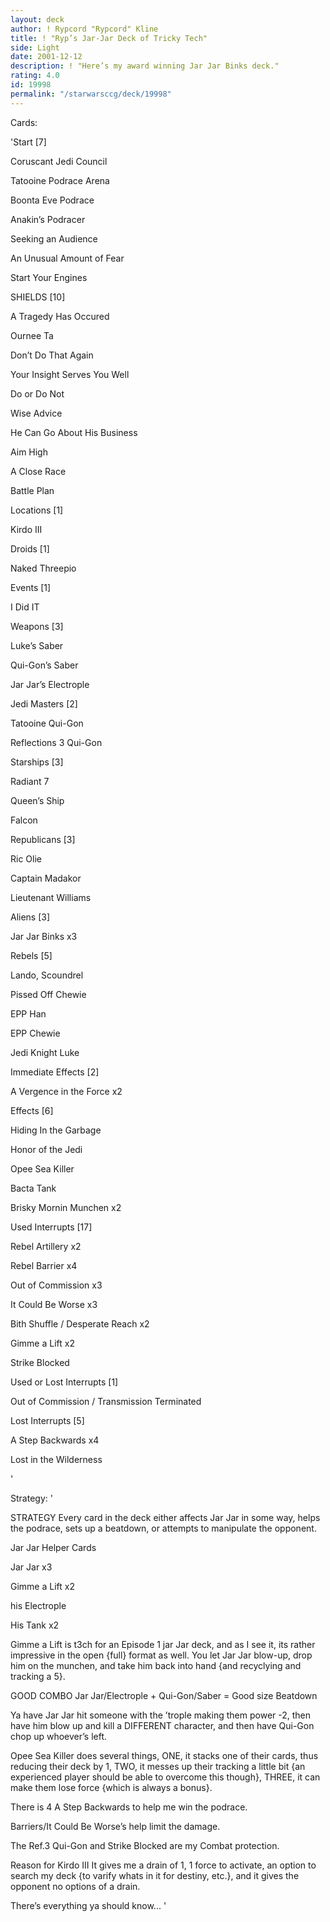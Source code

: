 ```yaml
---
layout: deck
author: ! Rypcord "Rypcord" Kline
title: ! "Ryp’s Jar-Jar Deck of Tricky Tech"
side: Light
date: 2001-12-12
description: ! "Here’s my award winning Jar Jar Binks deck."
rating: 4.0
id: 19998
permalink: "/starwarsccg/deck/19998"
---
```

Cards: 

'Start [7]

Coruscant Jedi Council

Tatooine Podrace Arena

Boonta Eve Podrace

Anakin’s Podracer

Seeking an Audience

An Unusual Amount of Fear

Start Your Engines


SHIELDS [10] 

A Tragedy Has Occured

Ournee Ta

Don’t Do That Again

Your Insight Serves You Well

Do or Do Not

Wise Advice

He Can Go About His Business

Aim High

A Close Race

Battle Plan


Locations [1]

Kirdo III


Droids [1]

Naked Threepio


Events [1]

I Did IT


Weapons [3]

Luke’s Saber

Qui-Gon’s Saber

Jar Jar’s Electrople


Jedi Masters [2]

Tatooine Qui-Gon

Reflections 3 Qui-Gon


Starships [3]

Radiant 7

Queen’s Ship

Falcon


Republicans [3]

Ric Olie

Captain Madakor

Lieutenant Williams


Aliens [3]

Jar Jar Binks x3


Rebels [5]

Lando, Scoundrel

Pissed Off Chewie

EPP Han

EPP Chewie

Jedi Knight Luke


Immediate Effects [2]

A Vergence in the Force x2


Effects [6]

Hiding In the Garbage

Honor of the Jedi

Opee Sea Killer

Bacta Tank

Brisky Mornin Munchen x2


Used Interrupts [17]

Rebel Artillery x2

Rebel Barrier x4

Out of Commission x3

It Could Be Worse x3

Bith Shuffle / Desperate Reach x2

Gimme a Lift x2

Strike Blocked


Used or Lost Interrupts [1]

Out of Commission / Transmission Terminated


Lost Interrupts [5]

A Step Backwards x4

Lost in the Wilderness

'

Strategy: '

STRATEGY Every card in the deck either affects Jar Jar in some way, helps the podrace, sets up a beatdown, or attempts to manipulate the opponent.


Jar Jar Helper Cards


Jar Jar x3

Gimme a Lift x2

his Electrople

His Tank x2


Gimme a Lift is t3ch for an Episode 1 jar Jar deck, and as I see it, its rather impressive in the open {full} format as well. You let Jar Jar blow-up, drop him on the munchen, and take him back into hand {and recyclying and tracking a 5}. 


GOOD COMBO Jar Jar/Electrople + Qui-Gon/Saber = Good size Beatdown


Ya have Jar Jar hit someone with the ’trople making them power -2, then have him blow up and kill a DIFFERENT character, and then have Qui-Gon chop up whoever’s left. 


Opee Sea Killer does several things, ONE, it stacks one of their cards, thus reducing their deck by 1, TWO, it messes up their tracking a little bit {an experienced player should be able to overcome this though}, THREE, it can make them lose force {which is always a bonus}. 


There is 4 A Step Backwards to help me win the podrace. 


Barriers/It Could Be Worse’s help limit the damage.


The Ref.3 Qui-Gon and Strike Blocked are my Combat protection.


Reason for Kirdo III It gives me a drain of 1, 1 force to activate, an option to search my deck {to varify whats in it for destiny, etc.}, and it gives the opponent no options of a drain.


There’s everything ya should know...    '
